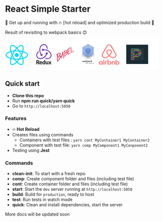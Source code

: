 # React Simple Starter

:school_satchel: Get up and running with :fire: [hot reload] and optimized production build :gem:

Result of revisiting to webpack basics :blush:

![tech](_assets/repo.png)

## Quick start

* **Clone this repo**
* Run **npm run quick/yarn quick**
* Go to `http://localhost:5050`

### Features

* :fire: **Hot Reload**
* Creates files using commands
  * Containers with test files : `yarn cont MyContainer1 MyContainer2`
  * Component with test file: `yarn comp MyComponent1 MyConponent2`
* Testing using **Jest**

### Commands

* **clean-init**: To start with a fresh repo
* **comp**: Create component folder and files (including test file)
* **cont**: Create container folder and files (including test file)
* **start**: Start the `dev` server running at `http://localhost:5050`
* **build**: Build for `production`, ready to host
* **test**: Run tests in watch mode
* **quick**: Clean and install dependencies, start the server

More docs will be updated soon
